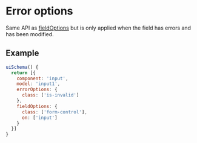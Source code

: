 # Error options

Same API as [fieldOptions](fieldOptions.md) but is only applied when the field has errors and has been modified.

## Example

```js
uiSchema() {
  return [{
    component: 'input',
    model: 'input1',
    errorOptions: {
      class: ['is-invalid']
    },
    fieldOptions: {
      class: ['form-control'],
      on: ['input']
    }
  }]
}
```
